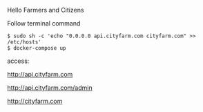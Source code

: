 
Hello Farmers and Citizens

Follow terminal command

```
$ sudo sh -c 'echo "0.0.0.0 api.cityfarm.com cityfarm.com" >> /etc/hosts'
$ docker-compose up
```

access: 

http://api.cityfarm.com

http://api.cityfarm.com/admin

http://cityfarm.com